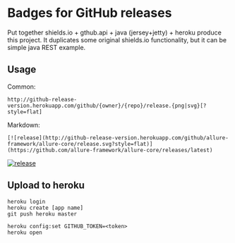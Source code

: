 Badges for GitHub releases
=====================

Put together shields.io + gthub.api + java (jersey+jetty) + heroku produce this project. 
It duplicates some original shields.io functionality, but it can be simple java REST example.

## Usage
Common: 
```
http://github-release-version.herokuapp.com/github/{owner}/{repo}/release.{png|svg}[?style=flat]
```

Markdown: 
```
[![release](http://github-release-version.herokuapp.com/github/allure-framework/allure-core/release.svg?style=flat)](https://github.com/allure-framework/allure-core/releases/latest)
``` 
[![release](http://github-release-version.herokuapp.com/github/allure-framework/allure-core/release.svg?style=flat)](https://github.com/allure-framework/allure-core/releases/latest) 

## Upload to heroku 

```
heroku login
heroku create [app name]
git push heroku master

heroku config:set GITHUB_TOKEN=<token>
heroku open
```
